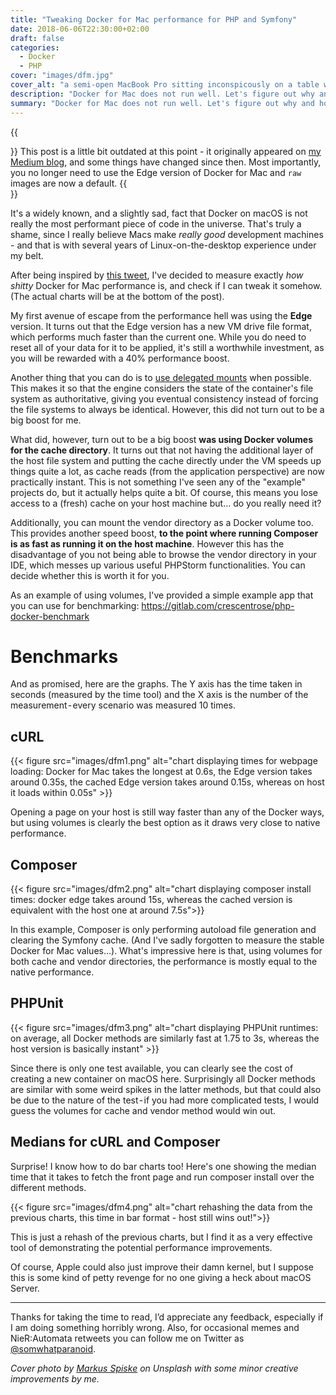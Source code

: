 ```yaml
---
title: "Tweaking Docker for Mac performance for PHP and Symfony"
date: 2018-06-06T22:30:00+02:00
draft: false
categories:
  - Docker
  - PHP
cover: "images/dfm.jpg"
cover_alt: "a semi-open MacBook Pro sitting inconspicously on a table with a cartoon drawing of a whale threatening to swallow it in the background"
description: "Docker for Mac does not run well. Let's figure out why and how to fix that!"
summary: "Docker for Mac does not run well. Let's figure out why and how to fix that!"
---
```


{{<aside icon="💭">}}
This post is a little bit outdated at this point - it originally appeared on [my Medium blog](https://medium.com/@somwhatparanoid/tweaking-docker-for-mac-performance-for-php-and-symfony-b63f3395a1da), and some things have changed since then. Most importantly, you no longer need to use the Edge version of Docker for Mac and `raw` images are now a default.
{{</aside>}}

It's a widely known, and a slightly sad, fact that Docker on macOS is not really the most performant piece of code in the universe. That's truly a shame, since I really believe Macs make _really good_ development machines - and that is with several years of Linux-on-the-desktop experience under my belt.

After being inspired by [this tweet](https://twitter.com/davedevelopment/status/1004066978796130304), I've decided to measure exactly _how shitty_ Docker for Mac performance is, and check if I can tweak it somehow. (The actual charts will be at the bottom of the post).

My first avenue of escape from the performance hell was using the **Edge** version. It turns out that the Edge version has a new VM drive file format, which performs much faster than the current one. While you do need to reset all of your data for it to be applied, it's still a worthwhile investment, as you will be rewarded with a 40% performance boost.

Another thing that you can do is to [use delegated mounts](https://docs.docker.com/docker-for-mac/osxfs-caching/#tuning-with-consistent-cached-and-delegated-configurations) when possible. This makes it so that the engine considers the state of the container's file system as authoritative, giving you eventual consistency instead of forcing the file systems to always be identical. However, this did not turn out to be a big boost for me.

What did, however, turn out to be a big boost **was using Docker volumes for the cache directory**. It turns out that not having the additional layer of the host file system and putting the cache directly under the VM speeds up things quite a lot, as cache reads (from the application perspective) are now practically instant. This is not something I've seen any of the "example" projects do, but it actually helps quite a bit. Of course, this means you lose access to a (fresh) cache on your host machine but… do you really need it?

Additionally, you can mount the vendor directory as a Docker volume too. This provides another speed boost, **to the point where running Composer is as fast as running it on the host machine**. However this has the disadvantage of you not being able to browse the vendor directory in your IDE, which messes up various useful PHPStorm functionalities. You can decide whether this is worth it for you.

As an example of using volumes, I've provided a simple example app that you can use for benchmarking: https://gitlab.com/crescentrose/php-docker-benchmark

# Benchmarks

And as promised, here are the graphs. The Y axis has the time taken in seconds (measured by the time tool) and the X axis is the number of the measurement - every scenario was measured 10 times.

## cURL

{{< figure src="images/dfm1.png" alt="chart displaying times for webpage loading: Docker for Mac takes the longest at 0.6s, the Edge version takes around 0.35s, the cached Edge version takes around 0.15s, whereas on host it loads within 0.05s" >}}

Opening a page on your host is still way faster than any of the Docker ways, but using volumes is clearly the best option as it draws very close to native performance.

## Composer

{{< figure src="images/dfm2.png" alt="chart displaying composer install times: docker edge takes around 15s, whereas the cached version is equivalent with the host one at around 7.5s">}}

In this example, Composer is only performing autoload file generation and clearing the Symfony cache. (And I've sadly forgotten to measure the stable Docker for Mac values…). What's impressive here is that, using volumes for both cache and vendor directories, the performance is mostly equal to the native performance.

## PHPUnit

{{< figure src="images/dfm3.png" alt="chart displaying PHPUnit runtimes: on average, all Docker methods are similarly fast at 1.75 to 3s, whereas the host version is basically instant" >}}

Since there is only one test available, you can clearly see the cost of creating a new container on macOS here. Surprisingly all Docker methods are similar with some weird spikes in the latter methods, but that could also be due to the nature of the test - if you had more complicated tests, I would guess the volumes for cache and vendor method would win out.

## Medians for cURL and Composer

Surprise! I know how to do bar charts too! Here's one showing the median time that it takes to fetch the front page and run composer install over the different methods.

{{< figure src="images/dfm4.png" alt="chart rehashing the data from the previous charts, this time in bar format - host still wins out!">}}

This is just a rehash of the previous charts, but I find it as a very effective tool of demonstrating the potential performance improvements.

Of course, Apple could also just improve their damn kernel, but I suppose this is some kind of petty revenge for no one giving a heck about macOS Server.

---

Thanks for taking the time to read, I’d appreciate any feedback, especially if I am doing something horribly wrong. Also, for occasional memes and NieR:Automata retweets you can follow me on Twitter as [@somwhatparanoid](https://twitter.com/somwhatparanoid).

_Cover photo by [Markus Spiske](https://unsplash.com/photos/s7nlaF3kefg) on Unsplash with some minor creative improvements by me._
